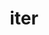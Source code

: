 ---
title: iter
meaning: journey
ch: thirteen
pos: nounthird
genitive: itineris
abbgender: n.
abbgender2: neut.
gender: neuter
declension: third
f2: yes
f: yes
---